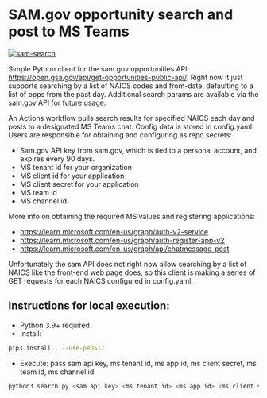 # SAM.gov opportunity search and post to MS Teams
[![sam-search](https://github.com/MindPetalSoftwareSolutions/sam-search/actions/workflows/sam-search.yaml/badge.svg)](https://github.com/MindPetalSoftwareSolutions/sam-search/actions/workflows/sam-search.yaml)

Simple Python client for the sam.gov opportunities API: https://open.gsa.gov/api/get-opportunities-public-api/. Right now it just supports searching by a list of NAICS codes and from-date, defaulting to a list of opps from the past day. Additional search params are available via the sam.gov API for future usage.

An Actions workflow pulls search results for specified NAICS each day and posts to a designated MS Teams chat. Config data is stored in config.yaml. Users are responsible for obtaining and configuring as repo secrets:
- Sam.gov API key from sam.gov, which is tied to a personal account, and expires every 90 days.
- MS tenant id for your organization
- MS client id for your application
- MS client secret for your application
- MS team id
- MS channel id

More info on obtaining the required MS values and registering applications:
- https://learn.microsoft.com/en-us/graph/auth-v2-service
- https://learn.microsoft.com/en-us/graph/auth-register-app-v2
- https://learn.microsoft.com/en-us/graph/api/chatmessage-post

Unfortunately the sam API does not right now allow searching by a list of NAICS like the front-end web page does, so this client is making a series of GET requests for each NAICS configured in config.yaml.

## Instructions for local execution:

- Python 3.9+ required.
- Install:

```sh
pip3 install . --use-pep517
```

- Execute: pass sam api key, ms tenant id, ms app id, ms client secret, ms team id, ms channel id:

```sh
python3 search.py <sam api key> <ms tenant id> <ms app id> <ms client secret> <ms team id> <ms channel id>
```
